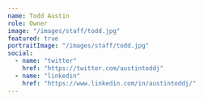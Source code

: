 ```yaml
---
name: Todd Austin
role: Owner
image: "/images/staff/todd.jpg"
featured: true
portraitImage: "/images/staff/todd.jpg"
social:
  - name: "twitter"
    href: "https://twitter.com/austintoddj"
  - name: "linkedin"
    href: "https://www.linkedin.com/in/austintoddj/"
---
```

